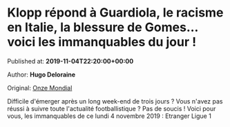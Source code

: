 
# Klopp répond à Guardiola, le racisme en Italie, la blessure de Gomes... voici les immanquables du jour !

Published at: **2019-11-04T22:20:00+00:00**

Author: **Hugo Deloraine**

Original: [Onze Mondial](http://www.onzemondial.com/klopp-repond-a-guardiola-le-racisme-en-italie-la-blessure-de-gomes-voici-les-immanquables-du-jour-201653)

Difficile d'émerger après un long week-end de trois jours ? Vous n'avez pas réussi à suivre toute l'actualité footballistique ? Pas de soucis ! Voici pour vous, les immanquables de ce lundi 4 novembre 2019 :
Etranger
Ligue 1
